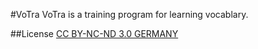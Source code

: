 #VoTra
VoTra is a training program for learning vocablary.

##License
[CC BY-NC-ND 3.0 GERMANY](http://creativecommons.org/licenses/by-nc-nd/3.0/de/)